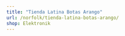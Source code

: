 ```yaml
---
title: "Tienda Latina Botas Arango"
url: /norfolk/tienda-latina-botas-arango/
shop: Elektronik
---
```

